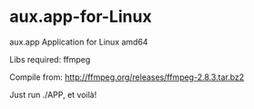 # aux.app-for-Linux
aux.app Application for Linux amd64

Libs required: ffmpeg

Compile from: http://ffmpeg.org/releases/ffmpeg-2.8.3.tar.bz2

Just run ./APP, et voilà!
